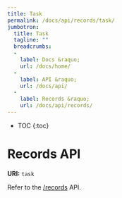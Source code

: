 ```yaml
---
title: Task
permalink: /docs/api/records/task/
jumbotron:
  title: Task
  tagline: ""
  breadcrumbs:
  -
    label: Docs &raquo;
    url: /docs/home/
  -
    label: API &raquo;
    url: /docs/api/
  -
    label: Records &raquo;
    url: /docs/api/records/
---
```


* TOC
{:toc}

# Records API

**URI:** `task`

Refer to the [/records](/docs/api/endpoints/records/) API.

